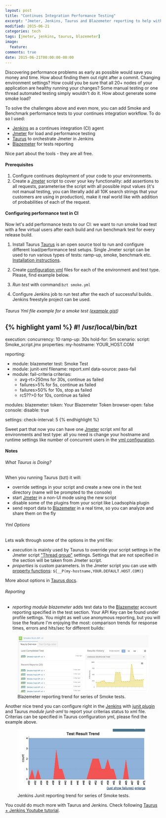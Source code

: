 ```yaml
---
layout: post
title: "Continues Integration Performance Testing"
excerpt: "Jmeter, Jenkins, Taurus and Blazemeter reporting to help with continues integration performance testing"
modified: 2015-06-21
categories: tech
tags: [jmeter, jenkins, taurus, blazemeter]
image:
  feature:
comments: true
date: 2015-06-21T00:00:00-00:00
---
```


Discovering performance problems as early as possible would save you money and time. How about finding them out right after a commit.
Changing environment settings? How could you be sure that all 20+ nodes of your application are healthy running your changes? Some manual testing or one thread automated testing simply wouldn't do it. How about generate some smoke load?

To solve the challenges above and even more, you can add Smoke and Benchmark performance tests to your continues integration workflow.
To do so I used:

* [Jenkins][jenkins] as a continues integration (CI) agent
* [Jmeter][jmeter] for load and performance testing
* [Taurus][taurus] to orchestrate Jmeter in Jenkins
* [Blazemeter][blazemeter] for tests reporting

Nice part about the tools - they are all free.

#### Prerequisites
1. Configure continues deployment of your code to your environments.
2. Create a [Jmeter][jmeter] script to cover your key functionality: add assertions to all requests, parameterise the script with all possible input values (it's not manual testing, you can literally add all 10K search strings that your customers are using in production), make it real world like with addition of probabilities of each of the request.

#### Configuring performance test in CI
Now let's add performance tests to our CI: we want to run smoke load test with a few virtual users after each build and run benchmark test for every release build.

1. Install Taurus
[Taurus][taurus] is an open source tool to run and configure different load/performance test setups. Single Jmeter script can be used to run various types of tests: ramp-up, smoke, benchmark etc. [Installation instructions][taurusinst].

2. Create [configuration yml][taurusconfig] files for each of the environment and test type. Please, find example below.

3. *Run test* with command:```bzt smoke.yml```

4. Configure Jenkins job to run test after the each of successful builds. Jenkins freestyle project can be used. 

###### Taurus Yml file example for a smoke test ([example gist][example])
{% highlight yaml %}
#! /usr/local/bin/bzt
 ---
 execution:
   concurrency: 10
   ramp-up: 30s
   hold-for: 5m
   scenario:
     script: Smoke_script.jmx
     properties:
         my-hostname: YOUR_HOST.COM
  
 reporting:
   - module: blazemeter
     test: Smoke Test
   - module: junit-xml
     filename: report.xml
     data-source: pass-fail
   - module: fail-criteria
     criterias:
     - avg-rt>250ms for 30s, continue as failed
     - failures>5% for 5s, continue as failed
     - failures>50% for 10s, stop as failed
     - rc5??>0 for 10s, continue as failed
     
 modules:
   blazemeter:
     token: Your Blazemeter Token
     browser-open: false
   console:
     disable: true
     
 settings:
   check-interval: 5
{% endhighlight %}


 
Sweet part that now you can have one [Jmeter][jmeter] script xml for all environments and test type: all you need is change your hostname and runtime settings like number of concurrent users in the [yml configuration][taurusconfig].

#### Notes

###### What Taurus is Doing?
When you running Taurus (bzt) it will: 

* override settings in your script and create a new one in the test directory (name will be prompted to the console)
* start [Jmeter][jmeter] in a non-UI mode using the new script
* disable some of the plugins from your script like Loadsophia plugin
* send report data to [Blazemeter][blazemeter] in a real time, so you can analyze and share them on the fly

###### Yml Options
Lets walk through some of the options in the yml file:

* *execution* is mainly used by Taurus to override your script settings in the Jmeter script ["Thread group"][threadgroup] settings.
Settings that are not specified in the section will be taken from Jmeter script.
* *properties* is custom parameters. In the Jmeter script you can use with [property functions][jmeterproperty]: ```${__P(my-hostname,YOUR.DEFAULT.HOST.COM)}```

More about options in [Taurus docs][taurusconfig].

###### Reporting
* *reporting module blazemeter* adds test data to the [Blazemeter][blazemeter] account reporting specified in the test section. Your API Key can be found under profile settings. You might as well use anonymous reporting, but you will lose the feature I'm enjoying the most: comparison trends for response times, errors and hits/sec for different builds:

<figure>
	<a href="https://docs.blazemeter.com/customer/portal/articles/1742684-load-results-report"><img src="/images/2015-06-21_taurus_jmeter/rsz_blazemeter-reporting.jpg" alt="image"></a>
	<figcaption>Blazemeter reporting trend for series of Smoke tests.</figcaption>
</figure>

Another nice trend you can configure right in the [Jenkins][jenkins] with [junit plugin][junit] and Taurus *module junit-xml* to report your criterias status to xml file. Criterias can be specified in Taurus configuration yml, please find the example above.

<figure>
	<a href="https://wiki.jenkins-ci.org/display/JENKINS/JUnit+graph"><img src="/images/2015-06-21_taurus_jmeter/rsz_junit-reporting.jpg" alt="image"></a>
	<figcaption>Jenkins Junit reporting trend for series of Smoke tests.</figcaption>
</figure>


You could do much more with Taurus and Jenkins. Check following [Taurus + Jenkins Youtube tutorial][tutorial].

[taurus]:  https://github.com/Blazemeter/taurus
[taurusinst]: https://github.com/Blazemeter/taurus/blob/master/docs/Installation.md
[taurusconfig]: https://github.com/Blazemeter/taurus/blob/master/docs/ConfigSyntax.md
[reporting]:  https://github.com/Blazemeter/taurus/blob/master/docs/Reporting.md
[blazemeter]: https://blazemeter.com
[example]: https://gist.github.com/Nefry/a758ef8088a6a003061a
[jmeter]: http://jmeter.apache.org/
[threadgroup]: http://jmeter.apache.org/usermanual/test_plan.html#thread_group
[jmeterproperty]: http://jmeter.apache.org/usermanual/functions.html#__P
[jenkins]: https://jenkins-ci.org/
[junit]: https://wiki.jenkins-ci.org/display/JENKINS/JUnit+Plugin
[tutorial]: https://www.youtube.com/watch?v=QuY0Qcdd90A
